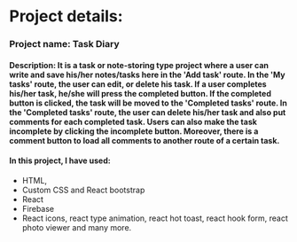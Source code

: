 # Project details:

### Project name: Task Diary
#### Description: It is a task or note-storing type project where a user can write and save his/her notes/tasks here in the 'Add task' route. In the 'My tasks' route, the user can edit, or delete his task. If a user completes his/her task, he/she will press the completed button. If the completed button is clicked, the task will be moved to the 'Completed tasks' route. In the 'Completed tasks' route, the user can delete his/her task and also put comments for each completed task. Users can also make the task incomplete by clicking the incomplete button. Moreover, there is a comment button to load all comments to another route of a certain task.

#### In this project, I have used:
* HTML,
* Custom CSS and React bootstrap 
* React
* Firebase
* React icons, react type animation, react hot toast, react hook form, react photo viewer and many more.
